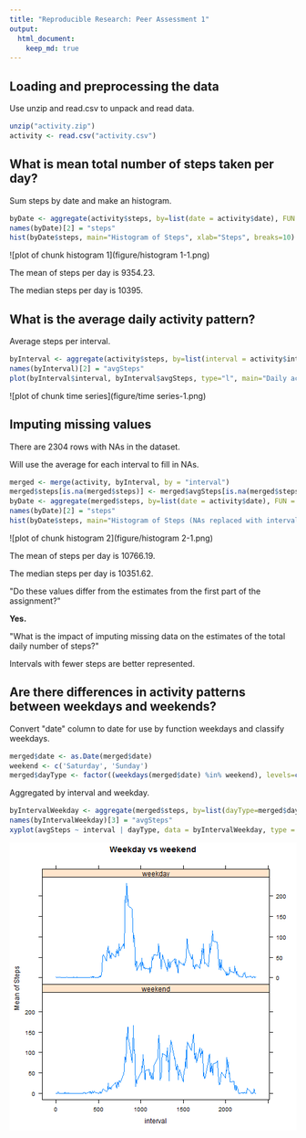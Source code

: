 ```yaml
---
title: "Reproducible Research: Peer Assessment 1"
output: 
  html_document:
    keep_md: true
---
```



## Loading and preprocessing the data
Use unzip and read.csv to unpack and read data.


```r
unzip("activity.zip")
activity <- read.csv("activity.csv")
```


## What is mean total number of steps taken per day?
Sum steps by date and make an histogram.

```r
byDate <- aggregate(activity$steps, by=list(date = activity$date), FUN = sum, na.rm=TRUE, na.action=NULL)
names(byDate)[2] = "steps"
hist(byDate$steps, main="Histogram of Steps", xlab="Steps", breaks=10)
```

![plot of chunk histogram 1](figure/histogram 1-1.png)

The mean of steps per day is 9354.23.

The median steps per day is 10395.


## What is the average daily activity pattern?
Average steps per interval.

```r
byInterval <- aggregate(activity$steps, by=list(interval = activity$interval), FUN = mean, na.rm=TRUE, na.action=NULL)
names(byInterval)[2] = "avgSteps"
plot(byInterval$interval, byInterval$avgSteps, type="l", main="Daily activity", xlab= "Interval", ylab="Mean of Steps", col="blue")
```

![plot of chunk time series](figure/time series-1.png)



## Imputing missing values
There are 2304 rows with NAs in the dataset.

Will use the average for each interval to fill in NAs.


```r
merged <- merge(activity, byInterval, by = "interval")
merged$steps[is.na(merged$steps)] <- merged$avgSteps[is.na(merged$steps)]
byDate <- aggregate(merged$steps, by=list(date = activity$date), FUN = sum)
names(byDate)[2] = "steps"
hist(byDate$steps, main="Histogram of Steps (NAs replaced with interval mean)", xlab="Steps", breaks=10)
```

![plot of chunk histogram 2](figure/histogram 2-1.png)

The mean of steps per day is 10766.19.

The median steps per day is 10351.62.

"Do these values differ from the estimates from the first part of the assignment?"

**Yes.**
 
"What is the impact of imputing missing data on the estimates of the total daily number of steps?"

Intervals with fewer steps are better represented.
 
## Are there differences in activity patterns between weekdays and weekends?

Convert "date" column to date for use by function weekdays and classify weekdays.


```r
merged$date <- as.Date(merged$date)
weekend <- c('Saturday', 'Sunday')
merged$dayType <- factor((weekdays(merged$date) %in% weekend), levels=c(TRUE, FALSE), labels=c('weekend', 'weekday'))
```

Aggregated by interval and weekday.

```r
byIntervalWeekday <- aggregate(merged$steps, by=list(dayType=merged$dayType, interval = merged$interval), FUN = mean)
names(byIntervalWeekday)[3] = "avgSteps"
xyplot(avgSteps ~ interval | dayType, data = byIntervalWeekday, type = "l", main="Weekday vs weekend", ylab="Mean of Steps", layout=c(1,2))
```

![plot of chunk weekdays](figure/weekdays-1.png)
